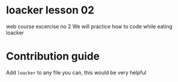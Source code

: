 loacker lesson 02
========

web course excercise no 2
We will practice how to code while eating loacker

Contribution guide
======

Add `loacker` to any file you can, this would be very helpful
